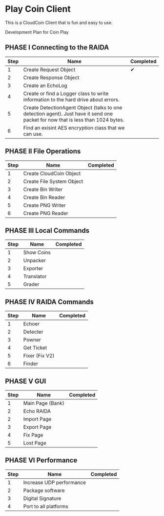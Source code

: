 # Play Coin Client
This is a CloudCoin Client that is fun and easy to use. 

Development Plan for Coin Play


## PHASE I Connecting to the RAIDA

Step | Name | Completed 
---|---|---
1 | Create Request Object | ✔
2 | Create Response Object|
3| Create an EchoLog|
4 | Create or find a Logger class to write information to the hard drive about errors. |
5 | Create DetectionAgent Object (talks to one detection agent). Just have it send one packet for now that is less than 1024 bytes. |
6 | Find an exisint AES encryption class that we can use. |



## PHASE II File Operations

Step | Name | Completed 
---|---|---
1 | Create CloudCoin Object| 
2 | Create File System Object| 
3 | Create Bin Writer| 
4 | Create Bin Reader| 
5 | Create PNG Writer| 
6 | Create PNG Reader| 


## PHASE III Local Commands

Step | Name | Completed 
---|---|---
1| Show Coins|
2| Unpacker|
3| Exporter|
4 |Translator|
5 |Grader|


## PHASE IV RAIDA Commands

Step | Name | Completed 
---|---|---
1| Echoer|
2 |Detecter|
3 |Powner|
4| Get Ticket|
5 |Fixer (Fix V2)|
6 |Finder|


## PHASE V GUI

Step | Name | Completed 
---|---|---
1|Main Page (Bank)|
2 |Echo RAIDA|
2| Import Page|
3 |Export Page|
4 |Fix Page|
5| Lost Page |

## PHASE VI Performance

Step | Name | Completed 
---|---|---
1|Increase UDP performance|
2|Package software|
3|Digital Signature|
4|Port to all platforms|

